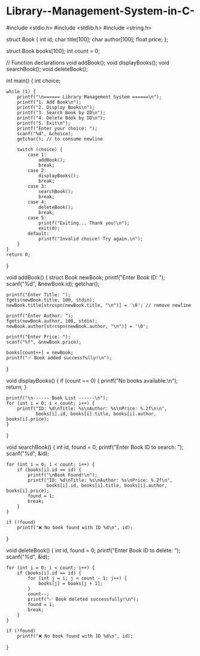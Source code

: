 # Library--Management-System-in-C-
#include <stdio.h>
#include <stdlib.h>
#include <string.h>

struct Book {
    int id;
    char title[100];
    char author[100];
    float price;
};

struct Book books[100];
int count = 0;

// Function declarations
void addBook();
void displayBooks();
void searchBook();
void deleteBook();

int main() {
    int choice;

    while (1) {
        printf("\n====== Library Management System ======\n");
        printf("1. Add Book\n");
        printf("2. Display Books\n");
        printf("3. Search Book by ID\n");
        printf("4. Delete Book by ID\n");
        printf("5. Exit\n");
        printf("Enter your choice: ");
        scanf("%d", &choice);
        getchar(); // to consume newline

        switch (choice) {
            case 1:
                addBook();
                break;
            case 2:
                displayBooks();
                break;
            case 3:
                searchBook();
                break;
            case 4:
                deleteBook();
                break;
            case 5:
                printf("Exiting... Thank you!\n");
                exit(0);
            default:
                printf("Invalid choice! Try again.\n");
        }
    }
    return 0;
}

void addBook() {
    struct Book newBook;
    printf("Enter Book ID: ");
    scanf("%d", &newBook.id);
    getchar();

    printf("Enter Title: ");
    fgets(newBook.title, 100, stdin);
    newBook.title[strcspn(newBook.title, "\n")] = '\0'; // remove newline

    printf("Enter Author: ");
    fgets(newBook.author, 100, stdin);
    newBook.author[strcspn(newBook.author, "\n")] = '\0';

    printf("Enter Price: ");
    scanf("%f", &newBook.price);

    books[count++] = newBook;
    printf("✅ Book added successfully!\n");
}

void displayBooks() {
    if (count == 0) {
        printf("No books available.\n");
        return;
    }

    printf("\n------ Book List ------\n");
    for (int i = 0; i < count; i++) {
        printf("ID: %d\nTitle: %s\nAuthor: %s\nPrice: %.2f\n\n",
               books[i].id, books[i].title, books[i].author, books[i].price);
    }
}

void searchBook() {
    int id, found = 0;
    printf("Enter Book ID to search: ");
    scanf("%d", &id);

    for (int i = 0; i < count; i++) {
        if (books[i].id == id) {
            printf("\nBook Found!\n");
            printf("ID: %d\nTitle: %s\nAuthor: %s\nPrice: %.2f\n",
                   books[i].id, books[i].title, books[i].author, books[i].price);
            found = 1;
            break;
        }
    }

    if (!found)
        printf("❌ No book found with ID %d\n", id);
}

void deleteBook() {
    int id, found = 0;
    printf("Enter Book ID to delete: ");
    scanf("%d", &id);

    for (int i = 0; i < count; i++) {
        if (books[i].id == id) {
            for (int j = i; j < count - 1; j++) {
                books[j] = books[j + 1];
            }
            count--;
            printf("✅ Book deleted successfully!\n");
            found = 1;
            break;
        }
    }

    if (!found)
        printf("❌ No book found with ID %d\n", id);
}
